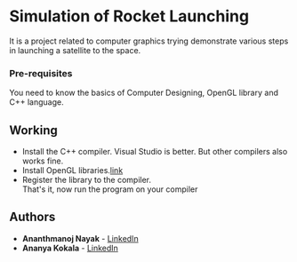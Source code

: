 # Simulation of Rocket Launching
It is a project related to computer graphics trying demonstrate various steps in launching a satellite to the space.

### Pre-requisites
You need to know the basics of Computer Designing, OpenGL library and C++ language.

## Working
* Install the C++ compiler. Visual Studio is better. But other compilers also works fine.
* Install OpenGL libraries.[link]()
* Register the library to the compiler.  
 That's it, now run the program on your compiler 

## Authors
* **Ananthmanoj Nayak** -  [LinkedIn](https://www.linkedin.com/in/amnayak)
* **Ananya Kokala** -  [LinkedIn](https://www.linkedin.com/in/ananya-kokala-67392767)

